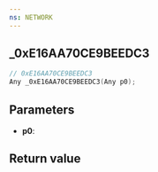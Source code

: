 ```yaml
---
ns: NETWORK
---
```

## _0xE16AA70CE9BEEDC3

```c
// 0xE16AA70CE9BEEDC3
Any _0xE16AA70CE9BEEDC3(Any p0);
```


## Parameters
* **p0**: 

## Return value

